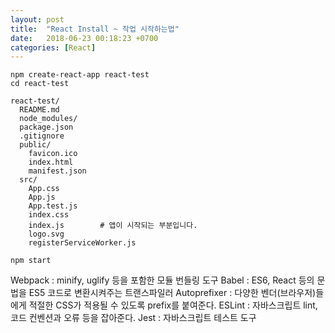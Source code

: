 ```yaml
---
layout: post
title:  "React Install ~ 작업 시작하는법"
date:   2018-06-23 00:18:23 +0700
categories: [React]
---
```






```
npm create-react-app react-test
cd react-test
```

```
react-test/
  README.md
  node_modules/
  package.json
  .gitignore
  public/
    favicon.ico
    index.html
    manifest.json
  src/
    App.css
    App.js
    App.test.js
    index.css
    index.js        # 앱이 시작되는 부분입니다.
    logo.svg
    registerServiceWorker.js

```
```
npm start
```
Webpack : minify, uglify 등을 포함한 모듈 번들링 도구
Babel : ES6, React 등의 문법을 ES5 코드로 변환시켜주는 트랜스파일러
Autoprefixer : 다양한 벤더(브라우저)들에게 적절한 CSS가 적용될 수 있도록 prefix를 붙여준다.
ESLint : 자바스크립트 lint, 코드 컨벤션과 오류 등을 잡아준다.
Jest : 자바스크립트 테스트 도구

